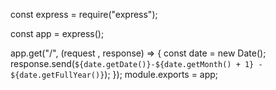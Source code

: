 const express = require("express");

const app = express();

app.get("/", (request , response) => {
  const date = new Date();
  response.send(`${date.getDate()}-${date.getMonth() + 1} - ${date.getFullYear()}`);
});
module.exports = app;

